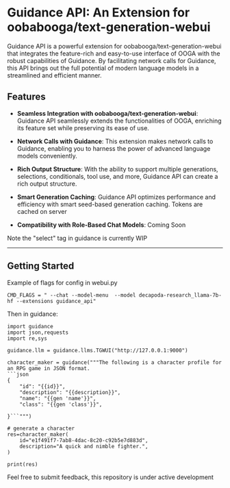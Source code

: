 # Guidance API: An Extension for oobabooga/text-generation-webui



Guidance API is a powerful extension for oobabooga/text-generation-webui that integrates the feature-rich and easy-to-use interface of OOGA with the robust capabilities of Guidance. By facilitating network calls for Guidance, this API brings out the full potential of modern language models in a streamlined and efficient manner.

## Features 

- **Seamless Integration with oobabooga/text-generation-webui**: Guidance API seamlessly extends the functionalities of OOGA, enriching its feature set while preserving its ease of use.

- **Network Calls with Guidance**: This extension makes network calls to Guidance, enabling you to harness the power of advanced language models conveniently.

- **Rich Output Structure**: With the ability to support multiple generations, selections, conditionals, tool use, and more, Guidance API can create a rich output structure.

- **Smart Generation Caching**: Guidance API optimizes performance and efficiency with smart seed-based generation caching. Tokens are cached on server

- **Compatibility with Role-Based Chat Models**: Coming Soon

Note the "select" tag in guidance is currently WIP

---



## Getting Started 
Example of flags for config in webui.py
```
CMD_FLAGS = " --chat --model-menu  --model decapoda-research_llama-7b-hf --extensions guidance_api"

```

Then in guidance:


```
import guidance
import json,requests
import re,sys

guidance.llm = guidance.llms.TGWUI("http://127.0.0.1:9000")

character_maker = guidance("""The following is a character profile for an RPG game in JSON format.
```json
{
    "id": "{{id}}",
    "description": "{{description}}",
    "name": "{{gen 'name'}}",
    "class": "{{gen 'class'}}",

}```""")

# generate a character
res=character_maker(
    id="e1f491f7-7ab8-4dac-8c20-c92b5e7d883d",
    description="A quick and nimble fighter.",
)

print(res)
```

Feel free to submit feedback, this repository is under active development

